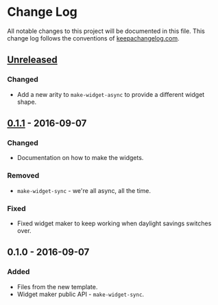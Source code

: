# Change Log
All notable changes to this project will be documented in this file. This change log follows the conventions of [keepachangelog.com](http://keepachangelog.com/).

## [Unreleased]
### Changed
- Add a new arity to `make-widget-async` to provide a different widget shape.

## [0.1.1] - 2016-09-07
### Changed
- Documentation on how to make the widgets.

### Removed
- `make-widget-sync` - we're all async, all the time.

### Fixed
- Fixed widget maker to keep working when daylight savings switches over.

## 0.1.0 - 2016-09-07
### Added
- Files from the new template.
- Widget maker public API - `make-widget-sync`.

[Unreleased]: https://github.com/your-name/clj-chuck-norris/compare/0.1.1...HEAD
[0.1.1]: https://github.com/your-name/clj-chuck-norris/compare/0.1.0...0.1.1
